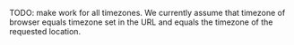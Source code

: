 TODO: make work for all timezones. We currently assume that timezone of browser equals timezone set in the URL and equals the timezone of the requested location.